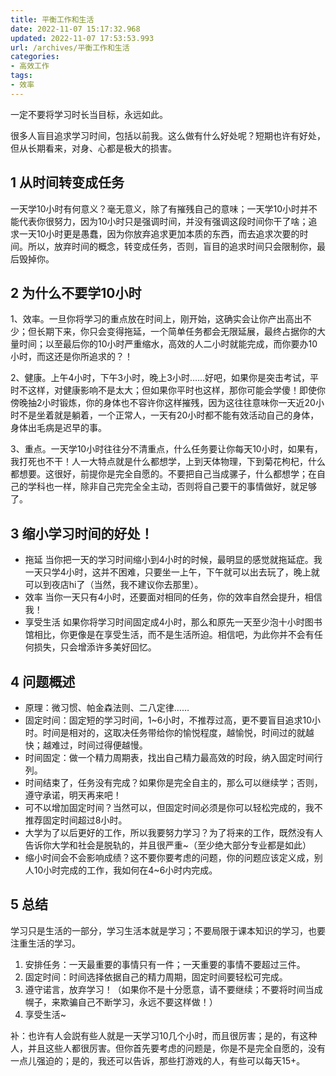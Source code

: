 ```yaml
---
title: 平衡工作和生活
date: 2022-11-07 15:17:32.968
updated: 2022-11-07 17:53:53.993
url: /archives/平衡工作和生活
categories: 
- 高效工作
tags: 
- 效率
---
```


一定不要将学习时长当目标，永远如此。

很多人盲目追求学习时间，包括以前我。这么做有什么好处呢？短期也许有好处，但从长期看来，对身、心都是极大的损害。

## **1 从时间转变成任务**

一天学10小时有何意义？毫无意义，除了有摧残自己的意味；一天学10小时并不能代表你很努力，因为10小时只是强调时间，并没有强调这段时间你干了啥；追求一天10小时更是愚蠢，因为你放弃追求更加本质的东西，而去追求次要的时间。所以，放弃时间的概念，转变成任务，否则，盲目的追求时间只会限制你，最后毁掉你。

## **2 为什么不要学10小时**

1、效率。一旦你将学习的重点放在时间上，刚开始，这确实会让你产出高出不少；但长期下来，你只会变得拖延，一个简单任务都会无限延展，最终占据你的大量时间；以至最后你的10小时严重缩水，高效的人二小时就能完成，而你要办10小时，而这还是你所追求的？！

2、健康。上午4小时，下午3小时，晚上3小时……好吧，如果你是突击考试，平时不这样，对健康影响不是太大；但如果你平时也这样，那你可能会学傻！即使你傍晚抽2小时锻炼，你的身体也不容许你这样摧残，因为这往往意味你一天近20小时不是坐着就是躺着，一个正常人，一天有20小时都不能有效活动自己的身体，身体出毛病是迟早的事。

3、重点。一天学10小时往往分不清重点，什么任务要让你每天10小时，如果有，我打死也不干！人一大特点就是什么都想学，上到天体物理，下到菊花枸杞，什么都想要。这很好，前提你是完全自愿的。不要把自己当成骡子，什么都想学；在自己的学科也一样，除非自己完完全全主动，否则将自己要干的事情做好，就足够了。

## **3 缩小学习时间的好处！**

- 拖延 当你把一天的学习时间缩小到4小时的时候，最明显的感觉就拖延症。我一天只学4小时，这并不困难，只要坐一上午，下午就可以出去玩了，晚上就可以到夜店hi了（当然，我不建议你去那里）。
- 效率 当你一天只有4小时，还要面对相同的任务，你的效率自然会提升，相信我！
- 享受生活 如果你将学习时间固定成4小时，那么和原先一天至少泡十小时图书馆相比，你更像是在享受生活，而不是生活所迫。相信吧，为此你并不会有任何损失，只会增添许多美好回忆。

## **4 问题概述**

- 原理：微习惯、帕金森法则、二八定律……
- 固定时间：固定短的学习时间，1~6小时，不推荐过高，更不要盲目追求10小时。时间是相对的，这取决任务带给你的愉悦程度，越愉悦，时间过的就越快；越难过，时间过得便越慢。
- 时间固定：做一个精力周期表，找出自己精力最高效的时段，纳入固定时间行列。
- 时间结束了，任务没有完成？如果你是完全自主的，那么可以继续学；否则，遵守承诺，明天再来吧！
- 可不以增加固定时间？当然可以，但固定时间必须是你可以轻松完成的，我不推荐固定时间超过8小时。
- 大学为了以后更好的工作，所以我要努力学习？为了将来的工作，既然没有人告诉你大学和社会是脱轨的，并且很严重~（至少绝大部分专业都是如此）
- 缩小时间会不会影响成绩？这不要你要考虑的问题，你的问题应该定义成，别人10小时完成的工作，我如何在4~6小时内完成。

## **5 总结**

学习只是生活的一部分，学习生活本就是学习；不要局限于课本知识的学习，也要注重生活的学习。

1. 安排任务：一天最重要的事情只有一件；一天重要的事情不要超过三件。
2. 固定时间：时间选择依据自己的精力周期，固定时间要轻松可完成。
3. 遵守诺言，放弃学习！（如果你不是十分愿意，请不要继续；不要将时间当成幌子，来欺骗自己不断学习，永远不要这样做！）
4. 享受生活~

补：也许有人会説有些人就是一天学习10几个小时，而且很厉害；是的，有这种人，并且这些人都很厉害。但你首先要考虑的问题是，你是不是完全自愿的，没有一点儿强迫的；是的，我还可以告诉，那些打游戏的人，有些可以每天15+。